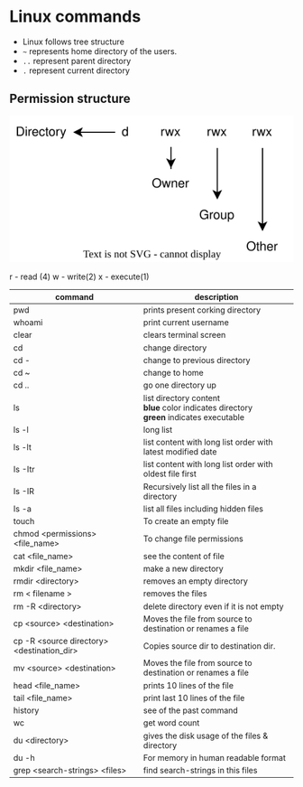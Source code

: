 # Linux commands

- Linux follows tree structure
- `~` represents home directory of the users.
- `..` represent parent directory
- `.` represent current directory

## Permission structure

![](media/001_commands/b610e0bad3f4ce30dd179cf9fcc889e0fba38a15.svg)

r - read (4)
w - write(2)
x - execute(1)

| command                                        | description                                                                                     |
| ---------------------------------------------- | ----------------------------------------------------------------------------------------------- |
| pwd                                            | prints present corking directory                                                                |
| whoami                                         | print current username                                                                          |
| clear                                          | clears terminal screen                                                                          |
| cd                                             | change directory                                                                                |
| cd -                                           | change to previous directory                                                                    |
| cd ~                                           | change to home                                                                                  |
| cd ..                                          | go one directory up                                                                             |
| ls                                             | list directory content <br>**blue** color indicates directory<br>**green** indicates executable |
| ls -l                                          | long list                                                                                       |
| ls -lt                                         | list content with long list order with latest modified date                                     |
| Is -Itr                                        | list content with long list order with oldest file first                                        |
| Is -IR                                         | Recursively list all the files in a directory                                                   |
| Is -a                                          | list all files including hidden files                                                           |
| touch                                          | To create an empty file                                                                         |
| chmod \<permissions\> \<file_name\>            | To change file permissions                                                                      |
| cat \<file_name\>                              | see the content of file                                                                         |
| mkdir \<file_name\>                            | make a new directory                                                                            |
| rmdir \<directory\>                            | removes an empty directory                                                                      |
| rm < filename >                                | removes the files                                                                               |
| rm -R \<directory\>                            | delete directory even if it is not empty                                                        |
| cp \<source\> \<destination\>                  | Moves the file from source to destination or renames a file                                     |
| cp -R \<source directory\> \<destination_dir\> | Copies source dir to destination dir.                                                           |
| mv \<source\> \<destination\>                  | Moves the file from source to destination or renames a file                                     |
| head \<file_name\>                             | prints 10 lines of the file                                                                     |
| tail \<file_name\>                             | print last 10 lines of the file                                                                 |
| history                                        | see of the past command                                                                         |
| wc                                             | get word count                                                                                  |
| du \<directory\>                               | gives the disk usage of the files & directory                                                   |
| du -h                                          | For memory in human readable format                                                             |
| grep \<search-strings\> \<files\>              | find search-strings in this files                                                               |
